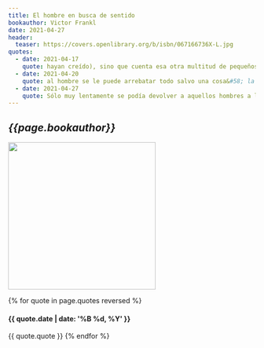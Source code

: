 ```yaml
---
title: El hombre en busca de sentido
bookauthor: Victor Frankl
date: 2021-04-27
header:
  teaser: https://covers.openlibrary.org/b/isbn/067166736X-L.jpg
quotes:
  - date: 2021-04-17
    quote: hayan creído), sino que cuenta esa otra multitud de pequeños tormentos. En otras palabras, pretende dar respuesta a la siguiente pregunta&#58; ¿Cómo incidía la vida diaria de un campo de concentración en la mente del prisionero medio? Muchos de los sucesos que aquí se describen no tuvieron lugar en los grandes y famosos campos, sino en los más pequeños, que es donde se produjo la mayor experiencia del exterminio. Tampoco es un libro sobre el sufrimiento y la muerte de grandes héroes y mártires, ni sobre los preeminentes «capos» —prisioneros que actuaban como especie de administradores y tenían privilegios especiales— o los prisioneros de renombre. Es decir, no se refiere tanto a los sufrimientos de los poderosos, cuanto a los sacrificios, crucifixión y muerte de la gran legión de víctimas desconocidas y olvidadas, pues era a estos prisioneros normales y corrientes, que no llevaban ninguna marca distintiva en sus mangas, a quienes los «capos» realmente despreciaban. Mientras estos prisioneros comunes tenían muy poco o nada que llevarse a
  - date: 2021-04-20
    quote: al hombre se le puede arrebatar todo salvo una cosa&#58; la última de las libertades humanas —la elección de la actitud personal ante un conjunto de circunstancias— para decidir su propio camino.
  - date: 2021-04-27
    quote: Sólo muy lentamente se podía devolver a aquellos hombres a la verdad lisa y llana de que nadie tenía derecho a obrar mal, ni aun cuando a él le hubieran hecho daño.
---
```

## *{{page.bookauthor}}*

<img width="300" src="{{ page.header.teaser }}"/>

{% for quote in page.quotes reversed %}
#### {{ quote.date | date: '%B %d, %Y' }}
{{ quote.quote }}
{% endfor %}
